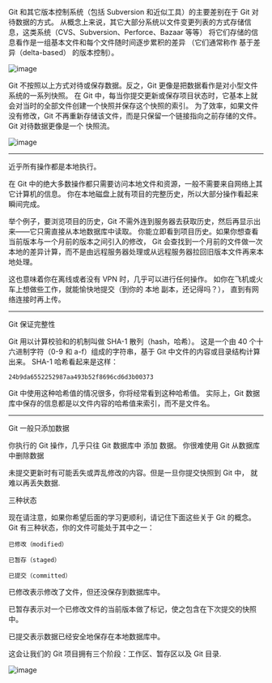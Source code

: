 Git 和其它版本控制系统（包括 Subversion 和近似工具）的主要差别在于 Git 对待数据的方式。 从概念上来说，其它大部分系统以文件变更列表的方式存储信息，这类系统（CVS、Subversion、Perforce、Bazaar 等等） 将它们存储的信息看作是一组基本文件和每个文件随时间逐步累积的差异 （它们通常称作 基于差异（delta-based） 的版本控制）。

![image](https://git-scm.com/book/en/v2/images/deltas.png)

Git 不按照以上方式对待或保存数据。反之，Git 更像是把数据看作是对小型文件系统的一系列快照。 在 Git 中，每当你提交更新或保存项目状态时，它基本上就会对当时的全部文件创建一个快照并保存这个快照的索引。 为了效率，如果文件没有修改，Git 不再重新存储该文件，而是只保留一个链接指向之前存储的文件。 Git 对待数据更像是一个 快照流。

![image](https://git-scm.com/book/en/v2/images/snapshots.png)

------

近乎所有操作都是本地执行。

在 Git 中的绝大多数操作都只需要访问本地文件和资源，一般不需要来自网络上其它计算机的信息。 你在本地磁盘上就有项目的完整历史，所以大部分操作看起来瞬间完成。

举个例子，要浏览项目的历史，Git 不需外连到服务器去获取历史，然后再显示出来——它只需直接从本地数据库中读取。 你能立即看到项目历史。如果你想查看当前版本与一个月前的版本之间引入的修改， Git 会查找到一个月前的文件做一次本地的差异计算，而不是由远程服务器处理或从远程服务器拉回旧版本文件再来本地处理。

这也意味着你在离线或者没有 VPN 时，几乎可以进行任何操作。 如你在飞机或火车上想做些工作，就能愉快地提交（到你的 本地 副本，还记得吗？）， 直到有网络连接时再上传。

------

Git 保证完整性

Git 用以计算校验和的机制叫做 SHA-1 散列（hash，哈希）。 这是一个由 40 个十六进制字符（0-9 和 a-f）组成的字符串，基于 Git 中文件的内容或目录结构计算出来。 SHA-1 哈希看起来是这样：

`24b9da6552252987aa493b52f8696cd6d3b00373`

Git 中使用这种哈希值的情况很多，你将经常看到这种哈希值。 实际上，Git 数据库中保存的信息都是以文件内容的哈希值来索引，而不是文件名。

------

Git 一般只添加数据

你执行的 Git 操作，几乎只往 Git 数据库中 添加 数据。 你很难使用 Git 从数据库中删除数据

未提交更新时有可能丢失或弄乱修改的内容。但是一旦你提交快照到 Git 中， 就难以再丢失数据.

三种状态

现在请注意，如果你希望后面的学习更顺利，请记住下面这些关于 Git 的概念。 Git 有三种状态，你的文件可能处于其中之一： 

`已修改（modified）`

`已暂存（staged）`

`已提交（committed）`


已修改表示修改了文件，但还没保存到数据库中。

已暂存表示对一个已修改文件的当前版本做了标记，使之包含在下次提交的快照中。

已提交表示数据已经安全地保存在本地数据库中。

这会让我们的 Git 项目拥有三个阶段：工作区、暂存区以及 Git 目录.

![image](https://git-scm.com/book/en/v2/images/areas.png)



